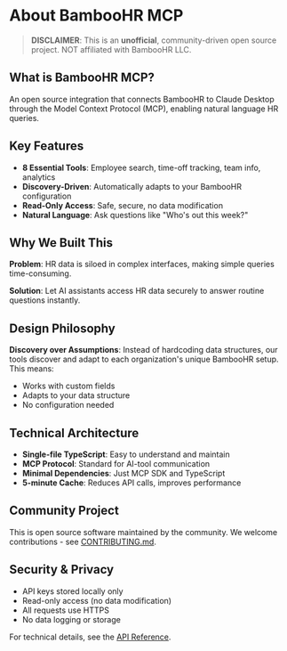 # About BambooHR MCP

> **DISCLAIMER**: This is an **unofficial**, community-driven open source project. NOT affiliated with BambooHR LLC.

## What is BambooHR MCP?

An open source integration that connects BambooHR to Claude Desktop through the Model Context Protocol (MCP), enabling natural language HR queries.

## Key Features

- **8 Essential Tools**: Employee search, time-off tracking, team info, analytics
- **Discovery-Driven**: Automatically adapts to your BambooHR configuration
- **Read-Only Access**: Safe, secure, no data modification
- **Natural Language**: Ask questions like "Who's out this week?"

## Why We Built This

**Problem**: HR data is siloed in complex interfaces, making simple queries time-consuming.

**Solution**: Let AI assistants access HR data securely to answer routine questions instantly.

## Design Philosophy

**Discovery over Assumptions**: Instead of hardcoding data structures, our tools discover and adapt to each organization's unique BambooHR setup. This means:

- Works with custom fields
- Adapts to your data structure
- No configuration needed

## Technical Architecture

- **Single-file TypeScript**: Easy to understand and maintain
- **MCP Protocol**: Standard for AI-tool communication
- **Minimal Dependencies**: Just MCP SDK and TypeScript
- **5-minute Cache**: Reduces API calls, improves performance

## Community Project

This is open source software maintained by the community. We welcome contributions - see [CONTRIBUTING.md](../how-to-guides/CONTRIBUTING.md).

## Security & Privacy

- API keys stored locally only
- Read-only access (no data modification)
- All requests use HTTPS
- No data logging or storage

For technical details, see the [API Reference](../reference/api.md).
